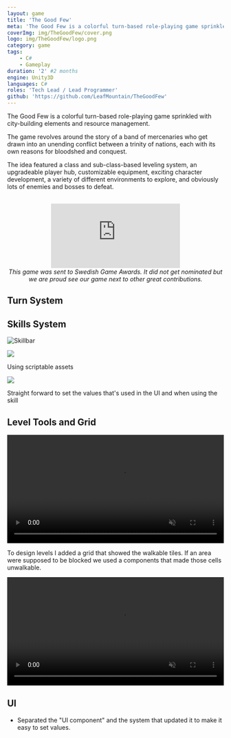 ```yaml
---
layout: game
title: 'The Good Few'
meta: 'The Good Few is a colorful turn-based role-playing game sprinkled with city-building elements and resource management. The game revolves around the story of a band of mercenaries who get drawn into an unending conflict between a trinity of nations, each with its own reasons for bloodshed and conquest.'
coverImg: img/TheGoodFew/cover.png
logo: img/TheGoodFew/logo.png
category: game
tags:
    - C#
    - Gameplay
duration: '2' #2 months
engine: Unity3D
languages: C#
roles: 'Tech Lead / Lead Programmer'
github: 'https://github.com/LeafMountain/TheGoodFew'
---
```


The Good Few is a colorful turn-based role-playing game sprinkled with city-building elements and resource management.

The game revolves around the story of a band of mercenaries who get drawn into an unending conflict between a trinity of nations, each with its own reasons for bloodshed and conquest.

The idea featured a class and sub-class-based leveling system, an upgradeable player hub, customizable equipment, exciting character development, a variety of different environments to explore, and obviously lots of enemies and bosses to defeat.

<br>
<center>
<iframe class="video" src="https://www.youtube.com/embed/674sdlZJsLI?autoplay=1" frameborder="0" allow="autoplay; encrypted-media" allowfullscreen></iframe>
<br>
<i> This game was sent to Swedish Game Awards. It did not get nominated but we are proud see our game next to other great contributions. </i>
</center>

## Turn System

## Skills System

![Skillbar]({{site.baseurl}}/img/TheGoodFew/skillbar.png)

<div id="horizontalGrid2">
  <img src="{{site.baseurl}}/img/TheGoodFew/skillAsset.png">
  <p>
    Using scriptable assets
  </p>
</div>

<div id="horizontalGrid2">
  <img src="{{site.baseurl}}/img/TheGoodFew/skillInGame.png">
  <p>
    Straight forward to set the values that's used in the UI and when using the skill
  </p>
</div>

## Level Tools and Grid

<div id="horizontalGrid2">
  <video autoplay muted loop="loop" src="{{site.baseurl}}/img/TheGoodFew/placementGrid.mp4" type="video/mp4" width="100%" height="auto">
    Picture of walkable grid in game changing shape.

    Your browser does not support the video tag.
  </video>
  <p>
    To design levels I added a grid that showed the walkable tiles. If an area were supposed to be blocked we used a components that made those cells unwalkable.
  </p>
</div>

<div id="horizontalGrid2">
  <video autoplay muted loop="loop" src="{{site.baseurl}}/img/TheGoodFew/movementGrid.mp4" type="video/mp4" width="100%" height="auto">
  Picture of walkable grid in game changing shape.

  Your browser does not support the video tag.
  </video>
  <p>
    To display the walk distance of a unit I generate a mesh and update its shape to fil the ground.
  </p>
</div>

## UI
* Separated the "UI component" and the system that updated it to make it easy to set values.

<!-- <div class="wrap-collabsible">
  <input id="collapsible" class="toggle" type="checkbox">
  <label for="collapsible" class="lbl-toggle">UI Component</label>
  <div class="collapsible-content">
    <div class="content-inner">
    <pre><code class='language-c_sharp'>

    </code></pre>

    <a class="button" href="https://github.com/LeafMountain/RestAshored/tree/master/Source/GP2_Team3/CommandSystem" target="_blank">View on GitHub</a>
    <br><br>
    </div>
  </div>
</div>

<div class="wrap-collabsible">
<input id="collapsible" class="toggle" type="checkbox">
<label for="collapsible" class="lbl-toggle">System Updating UI</label>
<div>
  <div class="content-inner">
  <pre><code class='language-c_sharp'>

  </code></pre>

  <a class="button" href="https://github.com/LeafMountain/RestAshored/tree/master/Source/GP2_Team3/CommandSystem" target="_blank">View on GitHub</a>
  <br><br>
  </div>
</div>
</div> -->

<!-- ```

class TestClass
{
  void Test()
  {
    float hej;
    return;
  }
}

``` -->

<!-- 
## Components
Since I was the sole programmer on this project, I had to create simple components that other team members could use to build gameplay.

## Movement

* Using NavMesh
* Snapping the Unit to the destination in case of error
* Grid made of a mesh to mark the positions that the unit can move to. (Generating mesh and just adjusting verts)

## Turn System

* Player
* Enemy

## Final Thoughts
We had a huge scope with several different games integrated into one. In the end we created the core game play, the combat. -->